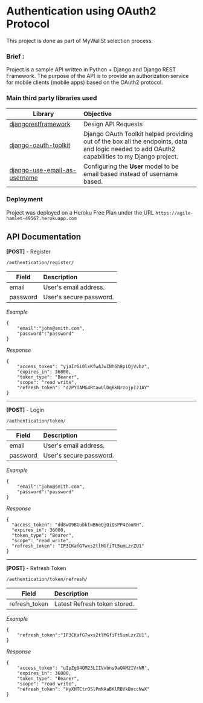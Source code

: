 # Authentication using OAuth2 Protocol
This project is done as part of MyWallSt selection process.



### Brief :
Project is a sample API written in Python + Django and Django REST Framework. The purpose of the API is to provide an authorization service for mobile clients (mobile apps) based on the OAuth2 protocol.

### Main third party libraries used



| Library        | Objective |
| ------------- |:-------------|
| [djangorestframework](https://www.django-rest-framework.org/)     | Design API Requests      |
| [django-oauth-toolkit](https://django-oauth-toolkit.readthedocs.io/en/latest/) | Django OAuth Toolkit helped providing out of the box all the endpoints, data and logic needed to add OAuth2 capabilities to my Django project.|
| [django-use-email-as-username](https://pypi.org/project/django-use-email-as-username/)      | Configuring the **User** model to be email based instead of username based.|

### Deployment

Project was deployed on a Heroku Free Plan under the URL `https://agile-hamlet-49567.herokuapp.com`

## API Documentation

**[POST]** - Register
```
/authentication/register/
```
| Field        | Description |
| ------------- |:-------------|
| email   | User's email address.|
| password| User's secure password.|

*Example*
```
{
	"email":"john@smith.com",
	"password":"password"
}
```
*Response*
```
{
    "access_token": "yjaIrGi0lxKfwAJwINhGh8piQjVvbz",
    "expires_in": 36000,
    "token_type": "Bearer",
    "scope": "read write",
    "refresh_token": "d2PYIAMG4RtawUlDqBkNrzojpI2JAY"
}
```
___

**[POST]** - Login
```
/authentication/token/
```
| Field        | Description |
| ------------- |:-------------|
| email   | User's email address.|
| password| User's secure password.|

*Example*
```
{
	"email":"john@smith.com",
	"password":"password"
}
```
*Response*
```
{
  "access_token": "dd8wO9BGubktwB6eQjQiQsPP4ZouRH",
  "expires_in": 36000,
  "token_type": "Bearer",
  "scope": "read write",
  "refresh_token": "IP3CKafG7wxs2tlMGfiTt5umLzrZU1"
}

```

___

**[POST]** - Refresh Token
```
/authentication/token/refresh/
```
| Field        | Description |
| ------------- |:-------------|
| refresh_token   | Latest Refresh token stored.|

*Example*
```
{
	"refresh_token":"IP3CKafG7wxs2tlMGfiTt5umLzrZU1",
}
```
*Response*
```
{
    "access_token": "uIpZg94QM23LIIVvbns9aQAM2IVrNR",
    "expires_in": 36000,
    "token_type": "Bearer",
    "scope": "read write",
    "refresh_token": "HyXHTCtrOSlPmNAaBKlRBVkBnccNwX"
}

```
